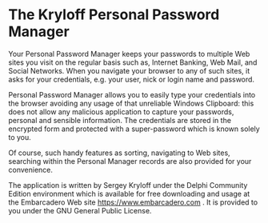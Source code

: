 # The Kryloff Personal Password Manager

Your Personal Password Manager keeps your passwords to multiple Web sites you visit on the regular basis such as, Internet Banking, Web Mail, and Social Networks. When you navigate your browser to any of such sites, it asks for your credentials, e.g. your user, nick or login name and password.

Personal Password Manager allows you to easily type your credentials into the browser avoiding any usage of that unreliable Windows Clipboard: this does not allow any malicious application to capture your passwords, personal and sensible information. The credentials are stored in the encrypted form and protected with a super-password which is known solely to you.

Of course, such handy features as sorting, navigating to Web sites, searching within the Personal Manager records are also provided for your convenience.

The application is written by Sergey Kryloff under the Delphi Community Edition environment which is available for free downloading and usage at the Embarcadero Web site https://www.embarcadero.com . It is provided to you under the GNU General Public License.
